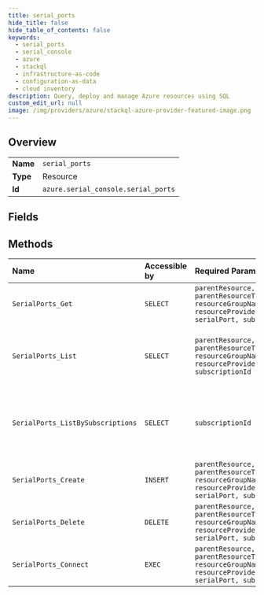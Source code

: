 ```yaml
---
title: serial_ports
hide_title: false
hide_table_of_contents: false
keywords:
  - serial_ports
  - serial_console
  - azure    
  - stackql
  - infrastructure-as-code
  - configuration-as-data
  - cloud inventory
description: Query, deploy and manage Azure resources using SQL
custom_edit_url: null
image: /img/providers/azure/stackql-azure-provider-featured-image.png
---
```

  
    

## Overview
<table><tbody>
<tr><td><b>Name</b></td><td><code>serial_ports</code></td></tr>
<tr><td><b>Type</b></td><td>Resource</td></tr>
<tr><td><b>Id</b></td><td><code>azure.serial_console.serial_ports</code></td></tr>
</tbody></table>

## Fields
## Methods
| Name | Accessible by | Required Params | Description |
|:-----|:--------------|:----------------|:------------|
| `SerialPorts_Get` | `SELECT` | `parentResource, parentResourceType, resourceGroupName, resourceProviderNamespace, serialPort, subscriptionId` | Gets the configured settings for a serial port |
| `SerialPorts_List` | `SELECT` | `parentResource, parentResourceType, resourceGroupName, resourceProviderNamespace, subscriptionId` | Lists all of the configured serial ports for a parent resource  |
| `SerialPorts_ListBySubscriptions` | `SELECT` | `subscriptionId` | Handles requests to list all SerialPort resources in a subscription. |
| `SerialPorts_Create` | `INSERT` | `parentResource, parentResourceType, resourceGroupName, resourceProviderNamespace, serialPort, subscriptionId` | Creates or updates a serial port |
| `SerialPorts_Delete` | `DELETE` | `parentResource, parentResourceType, resourceGroupName, resourceProviderNamespace, serialPort, subscriptionId` | Deletes a serial port |
| `SerialPorts_Connect` | `EXEC` | `parentResource, parentResourceType, resourceGroupName, resourceProviderNamespace, serialPort, subscriptionId` | Connect to serial port of the target resource |
